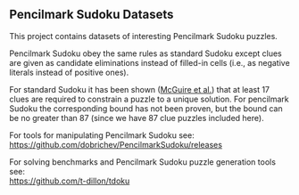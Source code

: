 ## Pencilmark Sudoku Datasets

This project contains datasets of interesting Pencilmark Sudoku puzzles.

Pencilmark Sudoku obey the same rules as standard Sudoku except clues are given
as candidate eliminations instead of filled-in cells (i.e., as negative literals
instead of positive ones).

For standard Sudoku it has been shown ([McGuire et al.](https://arxiv.org/abs/1201.0749))
that at least 17 clues are required to constrain a puzzle to a unique solution.
For pencilmark Sudoku the corresponding bound has not been proven, but the bound can be
no greater than 87 (since we have 87 clue puzzles included here).

For tools for manipulating Pencilmark Sudoku see:<br>
https://github.com/dobrichev/PencilmarkSudoku/releases

For solving benchmarks and Pencilmark Sudoku puzzle generation tools see:<br>
https://github.com/t-dillon/tdoku
